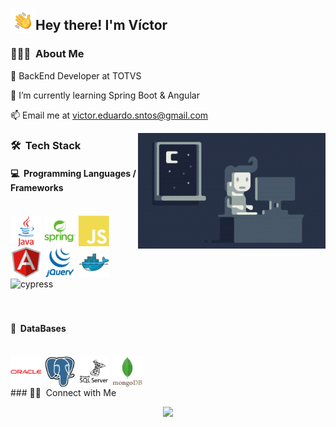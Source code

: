 <img alt="Night Coding" src="./assets/Hand%20Wave.gif" width='40' align="left"/><h2>Hey there! I'm Víctor</h2>

<!-- ## 👋 &nbsp;Hey there! I'm Víctor -->

### 👨🏻‍💻 &nbsp;About Me

💼   BackEnd Developer at TOTVS

🌱   I’m currently learning Spring Boot & Angular

📫   Email me at victor.eduardo.sntos@gmail.com

<img alt="Night Coding" src="https://raw.githubusercontent.com/victorEsantos/victorEsantos/master/assets/Night-Coding.gif" align="right"/>

### 🛠 &nbsp;Tech Stack

#### 💻 &nbsp;Programming Languages / Frameworks

<div style="display: inline_block"><br>
  <img align="center" alt="java" height="50" width="50" src="https://raw.githubusercontent.com/devicons/devicon/9f4f5cdb393299a81125eb5127929ea7bfe42889/icons/java/java-original-wordmark.svg">
  <img align="center" alt="spring" height="50" width="50" src="https://raw.githubusercontent.com/devicons/devicon/9f4f5cdb393299a81125eb5127929ea7bfe42889/icons/spring/spring-original-wordmark.svg">
  <img align="center" alt="Js" height="50" width="50" src="https://raw.githubusercontent.com/devicons/devicon/master/icons/javascript/javascript-plain.svg">
  <img align="center" alt="angular" height="50" width="50" src="https://raw.githubusercontent.com/devicons/devicon/9f4f5cdb393299a81125eb5127929ea7bfe42889/icons/angularjs/angularjs-original.svg">
  <img align="center" alt="jQuery" height="50" width="50" src="https://raw.githubusercontent.com/devicons/devicon/9f4f5cdb393299a81125eb5127929ea7bfe42889/icons/jquery/jquery-plain-wordmark.svg">
  <img align="center" alt="docker" height="50" width="50" src="https://raw.githubusercontent.com/devicons/devicon/9f4f5cdb393299a81125eb5127929ea7bfe42889/icons/docker/docker-original.svg">
  <img align="center" alt="cypress" height="50" width="50" src="https://github.com/cypress-io/cypress-icons/blob/master/src/cypress.iconset/icon_128x128.png?raw=true">

</div>
<br>
<br>

#### 💾 &nbsp;DataBases
<div style="display: inline_block"><br>
  <img align="center" alt="oracle" height="50" width="50" src="https://raw.githubusercontent.com/devicons/devicon/9f4f5cdb393299a81125eb5127929ea7bfe42889/icons/oracle/oracle-original.svg">
  <img align="center" alt="postgresql" height="50" width="50" src="https://raw.githubusercontent.com/devicons/devicon/9f4f5cdb393299a81125eb5127929ea7bfe42889/icons/postgresql/postgresql-original.svg">
  <img align="center" alt="microsoftsqlserver" height="50" width="50" src="https://raw.githubusercontent.com/devicons/devicon/9f4f5cdb393299a81125eb5127929ea7bfe42889/icons/microsoftsqlserver/microsoftsqlserver-plain-wordmark.svg">
  <img align="center" alt="mongodb" height="50" width="50" src="https://raw.githubusercontent.com/devicons/devicon/9f4f5cdb393299a81125eb5127929ea7bfe42889/icons/mongodb/mongodb-original-wordmark.svg">

</div>
### 🤝🏻 &nbsp;Connect with Me

<p align="center">
<a href="https://linkedin.com/in/victoresantos"><img src="https://img.shields.io/badge/-Aditya%20Vikram%20Singh-0077B5?style=flat&logo=Linkedin&logoColor=white"/></a>
</p>
